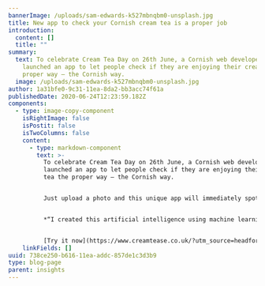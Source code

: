 ```yaml
---
bannerImage: /uploads/sam-edwards-k527mbnqbm0-unsplash.jpg
title: New app to check your Cornish cream tea is a proper job
introduction:
  content: []
  title: ""
summary:
  text: To celebrate Cream Tea Day on 26th June, a Cornish web developer has
    launched an app to let people check if they are enjoying their cream tea the
    proper way – the Cornish way.
  image: /uploads/sam-edwards-k527mbnqbm0-unsplash.jpg
author: 1a31bfe0-9c31-11ea-8da2-bb3acc74f61a
publishedDate: 2020-06-24T12:23:59.182Z
components:
  - type: image-copy-component
    isRightImage: false
    isPostit: false
    isTwoColumns: false
    content:
      - type: markdown-component
        text: >-
          To celebrate Cream Tea Day on 26th June, a Cornish web developer has
          launched an app to let people check if they are enjoying their cream
          tea the proper way – the Cornish way. 


          Just upload a photo and this unique app will immediately spot if your cream tea is a proper job, with the jam and the cream the right way round! Barney Nicholls, who created the app, says: 


          *“I created this artificial intelligence using machine learning and training a neural network to recognise the difference between Cornish and Devon cream teas. Why, you ask? Well, why not! It's a bit of fun and may help people enjoy their cream tea the proper way. Hope you enjoy it - and enjoy your cream tea even more.”*


          [Try it now](https://www.creamtease.co.uk/?utm_source=headforwards&utm_medium=referral)
    linkFields: []
uuid: 738ce250-b616-11ea-addc-857de1c3d3b9
type: blog-page
parent: insights
---
```


